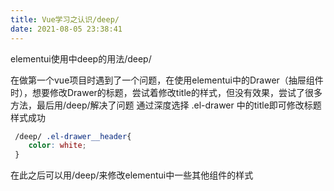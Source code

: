 ```yaml
---
title: Vue学习之认识/deep/
date: 2021-08-05 23:38:41
---
```


elementui使用中deep的用法/deep/

在做第一个vue项目时遇到了一个问题，在使用elementui中的Drawer（抽屉组件时），想要修改Drawer的标题，尝试着修改title的样式，但没有效果，尝试了很多方法，最后用/deep/解决了问题
通过深度选择 .el-drawer 中的title即可修改标题样式成功

```css
 /deep/ .el-drawer__header{
    color: white;
 }
```

在此之后可以用/deep/来修改elementui中一些其他组件的样式